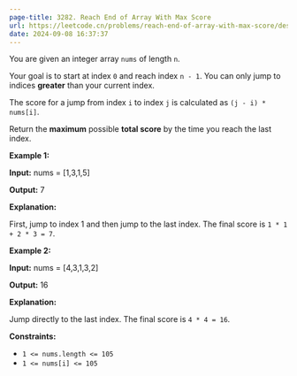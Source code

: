 ```yaml
---
page-title: 3282. Reach End of Array With Max Score
url: https://leetcode.cn/problems/reach-end-of-array-with-max-score/description/
date: 2024-09-08 16:37:37
---
```

You are given an integer array `nums` of length `n`.

Your goal is to start at index `0` and reach index `n - 1`. You can only jump to indices **greater** than your current index.

The score for a jump from index `i` to index `j` is calculated as `(j - i) * nums[i]`.

Return the **maximum** possible **total score** by the time you reach the last index.

**Example 1:**

**Input:** nums = \[1,3,1,5\]

**Output:** 7

**Explanation:**

First, jump to index 1 and then jump to the last index. The final score is `1 * 1 + 2 * 3 = 7`.

**Example 2:**

**Input:** nums = \[4,3,1,3,2\]

**Output:** 16

**Explanation:**

Jump directly to the last index. The final score is `4 * 4 = 16`.

**Constraints:**

-   `1 <= nums.length <= 105`
-   `1 <= nums[i] <= 105`